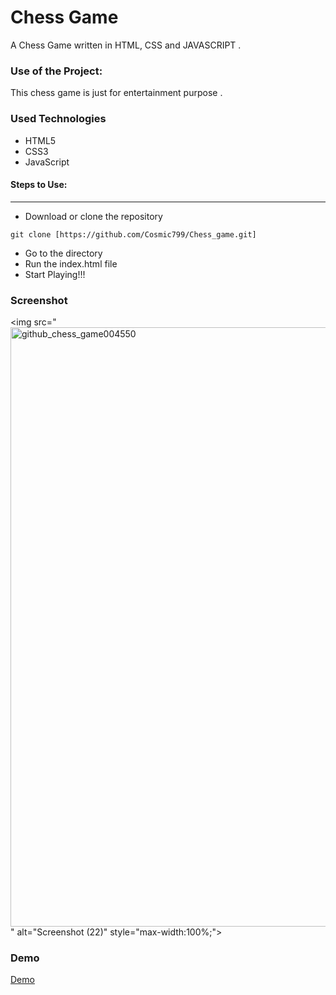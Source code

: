 <h1>Chess Game</h1>

<p>A Chess Game written in HTML, CSS and JAVASCRIPT .</p>

### Use of the Project:

<p>This chess game is just for entertainment purpose . </p>

<h3>Used Technologies</h3>
<ul>
    <li>HTML5</li>
    <li>CSS3</li>
    <li>JavaScript</li>
</ul>

#### Steps to Use:

---

- Download or clone the repository
  
```
git clone [https://github.com/Cosmic799/Chess_game.git]

```


- Go to the directory
- Run the index.html file
- Start Playing!!!


<h3> Screenshot </h3>

<img src="<img width="959" alt="github_chess_game004550" src="https://github.com/user-attachments/assets/0a4c4e3c-8528-4096-94d0-fac66d689e33">
" alt="Screenshot (22)" style="max-width:100%;">



<h3> Demo </h3>

<a href="[https://cosmic799.github.io/Chess_game/]"> Demo </a>

<br>
